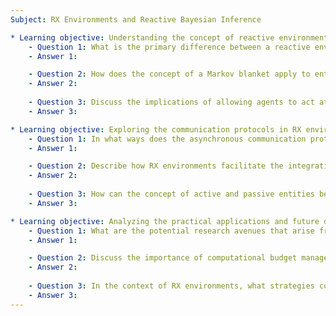 ```yaml
---
Subject: RX Environments and Reactive Bayesian Inference

* Learning objective: Understanding the concept of reactive environments and their relation to active inference.
    - Question 1: What is the primary difference between a reactive environment as defined by RX environments and traditional reinforcement learning environments?
    - Answer 1: 

    - Question 2: How does the concept of a Markov blanket apply to entities within RX environments, and why is it significant in the context of active inference?
    - Answer 2:
    
    - Question 3: Discuss the implications of allowing agents to act at any point in time within RX environments. How does this change the agent's interaction with the environment compared to conventional models?
    - Answer 3:

* Learning objective: Exploring the communication protocols in RX environments.
    - Question 1: In what ways does the asynchronous communication protocol in RX environments enhance the flexibility of agent-environment interactions?
    - Answer 1: 

    - Question 2: Describe how RX environments facilitate the integration of multiple agents. What challenges arise in modeling interactions between these agents?
    - Answer 2:
    
    - Question 3: How can the concept of active and passive entities be applied within RX environments, and what are the implications for agent design?
    - Answer 3:

* Learning objective: Analyzing the practical applications and future directions of RX environments.
    - Question 1: What are the potential research avenues that arise from the ability of agents in RX environments to act reactively? Provide specific examples.
    - Answer 1: 

    - Question 2: Discuss the importance of computational budget management in reactive agents. How does it affect their performance in dynamic environments?
    - Answer 2:
    
    - Question 3: In the context of RX environments, what strategies could be employed to ensure that agents maintain robustness in their actions despite limited computational resources?
    - Answer 3:
---
```

